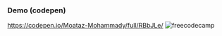 
[logo]: https://d33wubrfki0l68.cloudfront.net/399edfbd56860a94d3c5654ba51019817bf01495/d8901/img/freecodecamp.png "freecodecamp"


### Demo (codepen)
https://codepen.io/Moataz-Mohammady/full/RBbJLe/
![freecodecamp][logo]

